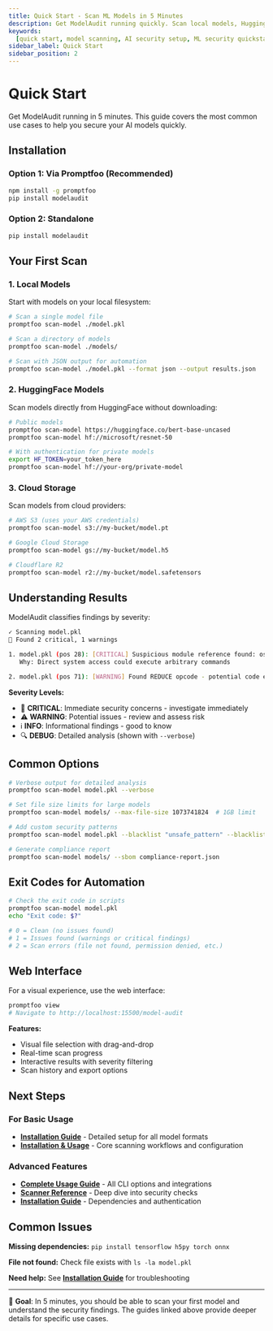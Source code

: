 ```yaml
---
title: Quick Start - Scan ML Models in 5 Minutes
description: Get ModelAudit running quickly. Scan local models, HuggingFace repos, and cloud storage for security vulnerabilities in under 5 minutes.
keywords:
  [quick start, model scanning, AI security setup, ML security quickstart, modelaudit tutorial]
sidebar_label: Quick Start
sidebar_position: 2
---
```


# Quick Start

Get ModelAudit running in 5 minutes. This guide covers the most common use cases to help you secure your AI models quickly.

## Installation

### Option 1: Via Promptfoo (Recommended)

```bash
npm install -g promptfoo
pip install modelaudit
```

### Option 2: Standalone

```bash
pip install modelaudit
```

## Your First Scan

### 1. Local Models

Start with models on your local filesystem:

```bash
# Scan a single model file
promptfoo scan-model ./model.pkl

# Scan a directory of models
promptfoo scan-model ./models/

# Scan with JSON output for automation
promptfoo scan-model ./model.pkl --format json --output results.json
```

### 2. HuggingFace Models

Scan models directly from HuggingFace without downloading:

```bash
# Public models
promptfoo scan-model https://huggingface.co/bert-base-uncased
promptfoo scan-model hf://microsoft/resnet-50

# With authentication for private models
export HF_TOKEN=your_token_here
promptfoo scan-model hf://your-org/private-model
```

### 3. Cloud Storage

Scan models from cloud providers:

```bash
# AWS S3 (uses your AWS credentials)
promptfoo scan-model s3://my-bucket/model.pt

# Google Cloud Storage
promptfoo scan-model gs://my-bucket/model.h5

# Cloudflare R2
promptfoo scan-model r2://my-bucket/model.safetensors
```

## Understanding Results

ModelAudit classifies findings by severity:

```bash
✓ Scanning model.pkl
🚨 Found 2 critical, 1 warnings

1. model.pkl (pos 28): [CRITICAL] Suspicious module reference found: os.system
   Why: Direct system access could execute arbitrary commands

2. model.pkl (pos 71): [WARNING] Found REDUCE opcode - potential code execution
```

**Severity Levels:**

- 🚨 **CRITICAL**: Immediate security concerns - investigate immediately
- ⚠️ **WARNING**: Potential issues - review and assess risk
- ℹ️ **INFO**: Informational findings - good to know
- 🔍 **DEBUG**: Detailed analysis (shown with `--verbose`)

## Common Options

```bash
# Verbose output for detailed analysis
promptfoo scan-model model.pkl --verbose

# Set file size limits for large models
promptfoo scan-model models/ --max-file-size 1073741824  # 1GB limit

# Add custom security patterns
promptfoo scan-model model.pkl --blacklist "unsafe_pattern" --blacklist "malicious_net"

# Generate compliance report
promptfoo scan-model models/ --sbom compliance-report.json
```

## Exit Codes for Automation

```bash
# Check the exit code in scripts
promptfoo scan-model model.pkl
echo "Exit code: $?"

# 0 = Clean (no issues found)
# 1 = Issues found (warnings or critical findings)
# 2 = Scan errors (file not found, permission denied, etc.)
```

## Web Interface

For a visual experience, use the web interface:

```bash
promptfoo view
# Navigate to http://localhost:15500/model-audit
```

**Features:**

- Visual file selection with drag-and-drop
- Real-time scan progress
- Interactive results with severity filtering
- Scan history and export options

## Next Steps

### For Basic Usage

- **[Installation Guide](./installation.md)** - Detailed setup for all model formats
- **[Installation & Usage](./usage.md)** - Core scanning workflows and configuration

### Advanced Features

- **[Complete Usage Guide](./usage.md)** - All CLI options and integrations
- **[Scanner Reference](./scanners.md)** - Deep dive into security checks
- **[Installation Guide](./installation.md)** - Dependencies and authentication

## Common Issues

**Missing dependencies:** `pip install tensorflow h5py torch onnx`

**File not found:** Check file exists with `ls -la model.pkl`

**Need help:** See **[Installation Guide](./installation.md)** for troubleshooting

---

🎯 **Goal**: In 5 minutes, you should be able to scan your first model and understand the security findings. The guides linked above provide deeper details for specific use cases.
